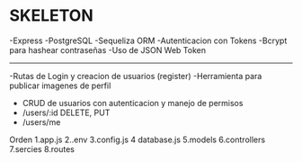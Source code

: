 # SKELETON 

-Express
-PostgreSQL
-Sequeliza ORM 
-Autenticacion con Tokens 
-Bcrypt para hashear contraseñas 
-Uso de JSON Web Token 

-----

-Rutas de Login y creacion de usuarios (register)
-Herramienta para publicar imagenes de perfil
- CRUD de usuarios con autenticacion y manejo de permisos
- /users/:id DELETE, PUT
- /users/me

Orden
1.app.js
2..env
3.config.js
4 database.js
5.models
6.controllers
7.sercies
8.routes

